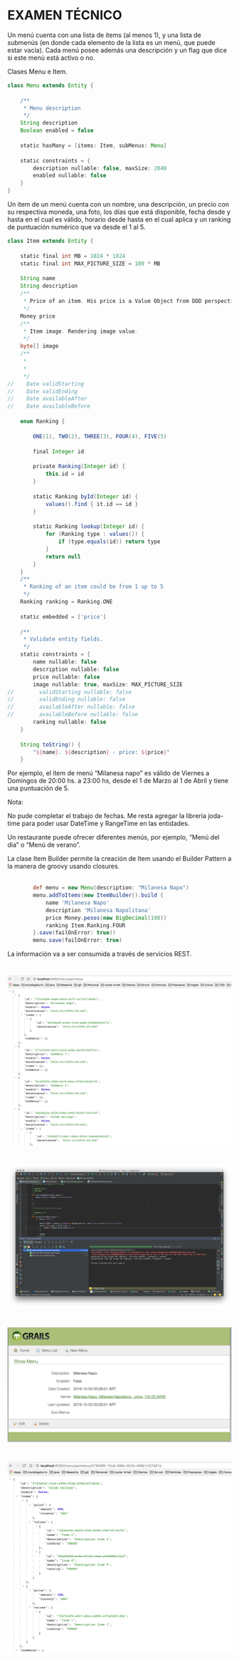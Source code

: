 # EXAMEN TÉCNICO 

Un menú cuenta con una lista de items (al menos 1), y una lista de submenús (en donde cada elemento de la lista es un menú, que puede estar vacía). Cada menú posee además una descripción y un flag que dice si este menú está activo o no.

Clases Menu e Item.

```groovy
class Menu extends Entity {

    /**
     * Menu description
     */
    String description
    Boolean enabled = false

    static hasMany = [items: Item, subMenus: Menu]

    static constraints = {
        description nullable: false, maxSize: 2048
        enabled nullable: false
    }
}

```

Un item de un menú cuenta con un nombre, una descripción, un precio con su respectiva moneda, una foto, los días que está disponible, fecha desde y hasta en el cual es válido, horario desde hasta en el cual aplica y un ranking de puntuación numérico que va desde el 1 al 5.

```groovy
class Item extends Entity {

    static final int MB = 1024 * 1024
    static final int MAX_PICTURE_SIZE = 100 * MB

    String name
    String description
    /**
     * Price of an item. His price is a Value Object from DDD perspective.
     */
    Money price
    /**
     * Item image. Rendering image value.
     */
    byte[] image
    /**
     *
     *
     */
//    Date validStarting
//    Date validEnding
//    Date availableAfter
//    Date availableBefore

    enum Ranking {

        ONE(1), TWO(2), THREE(3), FOUR(4), FIVE(5)

        final Integer id

        private Ranking(Integer id) {
            this.id = id
        }

        static Ranking byId(Integer id) {
            values().find { it.id == id }
        }

        static Ranking lookup(Integer id) {
            for (Ranking type : values()) {
                if (type.equals(id)) return type
            }
            return null
        }
    }
    /**
     * Ranking of an item could be from 1 up to 5
     */
    Ranking ranking = Ranking.ONE

    static embedded = ['price']

    /**
     * Validate entity fields.
     */
    static constraints = {
        name nullable: false
        description nullable: false
        price nullable: false
        image nullable: true, maxSize: MAX_PICTURE_SIZE
//        validStarting nullable: false
//        validEnding nullable: false
//        availableAfter nullable: false
//        availableBefore nullable: false
        ranking nullable: false
    }

    String toString() {
        "${name}. ${description} - price: ${price}"
    }

```


Por ejemplo, el ítem de menú “Milanesa napo” es válido de Viernes a Domingos de 20:00 hs. a 23:00 hs, desde el 1 de Marzo al 1 de Abril y tiene una puntuación de 5.

Nota:

No pude completar el trabajo de fechas. Me resta agregar la librería joda-time para poder usar DateTime y RangeTime en las entidades.

Un restaurante puede ofrecer diferentes menús, por ejemplo, “Menú del día” o “Menú de verano”.

La clase Item Builder permite la creación de Item usando el Builder Pattern a la manera de groovy usando closures.

```groovy

        def menu = new Menu(description: "Milanesa Napo")
        menu.addToItems(new ItemBuilder().build {
            name 'Milanesa Napo'
            description 'Milanesa Napolitana'
            price Money.pesos(new BigDecimal(100))
            ranking Item.Ranking.FOUR
        }.save(failOnError: true))
        menu.save(failOnError: true)

```

La información va a ser consumida a través de servicios REST.

# 
![](https://github.com/fulgura/menu/blob/master/Screen%20Shot%202016-10-03%20at%2012.29.46%20AM.png)





# 
![](https://github.com/fulgura/menu/blob/master/image.png)


# 
![](https://github.com/fulgura/menu/blob/master/Screen%20Shot%202016-10-03%20at%2012.30.19%20AM.png)

# 
![](https://github.com/fulgura/menu/blob/master/Screen%20Shot%202016-10-03%20at%2012.31.04%20AM.png)


